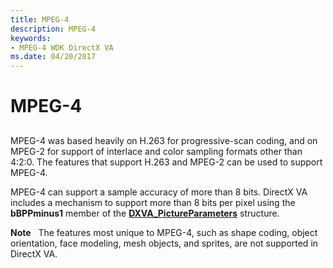 ```yaml
---
title: MPEG-4
description: MPEG-4
keywords:
- MPEG-4 WDK DirectX VA
ms.date: 04/20/2017
---
```


# MPEG-4


## <span id="ddk_mpeg_4_gg"></span><span id="DDK_MPEG_4_GG"></span>


MPEG-4 was based heavily on H.263 for progressive-scan coding, and on MPEG-2 for support of interlace and color sampling formats other than 4:2:0. The features that support H.263 and MPEG-2 can be used to support MPEG-4.

MPEG-4 can support a sample accuracy of more than 8 bits. DirectX VA includes a mechanism to support more than 8 bits per pixel using the **bBPPminus1** member of the [**DXVA\_PictureParameters**](/windows-hardware/drivers/ddi/dxva/ns-dxva-_dxva_pictureparameters) structure.

**Note**   The features most unique to MPEG-4, such as shape coding, object orientation, face modeling, mesh objects, and sprites, are not supported in DirectX VA.

 

 

